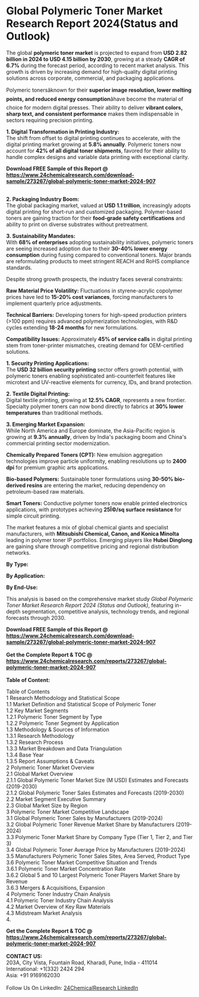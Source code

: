 <h1>Global Polymeric Toner Market Research Report 2024(Status and Outlook)</h1><p>The global <strong>polymeric toner market</strong> is projected to expand from <strong>USD 2.82 billion in 2024 to USD 4.15 billion by 2030</strong>, growing at a steady <strong>CAGR of 6.7%</strong> during the forecast period, according to recent market analysis. This growth is driven by increasing demand for high-quality digital printing solutions across corporate, commercial, and packaging applications.</p><p>Polymeric tonersâknown for their <strong>superior image resolution, lower melting points, and reduced energy consumption</strong>âhave become the material of choice for modern digital presses. Their ability to deliver <strong>vibrant colors, sharp text, and consistent performance</strong> makes them indispensable in sectors requiring precision printing.</p><p><strong>1. Digital Transformation in Printing Industry:</strong><br>
The shift from offset to digital printing continues to accelerate, with the digital printing market growing at <strong>5.8% annually</strong>. Polymeric toners now account for <strong>42% of all digital toner shipments</strong>, favored for their ability to handle complex designs and variable data printing with exceptional clarity.</p><div><b>Download FREE Sample of this Report @ 
            <a href="https://www.24chemicalresearch.com/download-sample/273267/global-polymeric-toner-market-2024-907">
            https://www.24chemicalresearch.com/download-sample/273267/global-polymeric-toner-market-2024-907</a></b></div><br><p><strong>2. Packaging Industry Boom:</strong><br>
The global packaging market, valued at <strong>USD 1.1 trillion</strong>, increasingly adopts digital printing for short-run and customized packaging. Polymer-based toners are gaining traction for their <strong>food-grade safety certifications</strong> and ability to print on diverse substrates without pretreatment.</p><p><strong>3. Sustainability Mandates:</strong><br>
With <strong>68% of enterprises</strong> adopting sustainability initiatives, polymeric toners are seeing increased adoption due to their <strong>30-40% lower energy consumption</strong> during fusing compared to conventional toners. Major brands are reformulating products to meet stringent REACH and RoHS compliance standards.</p><p>Despite strong growth prospects, the industry faces several constraints:</p><p><strong>Raw Material Price Volatility:</strong> Fluctuations in styrene-acrylic copolymer prices have led to <strong>15-20% cost variances</strong>, forcing manufacturers to implement quarterly price adjustments.</p><p><strong>Technical Barriers:</strong> Developing toners for high-speed production printers (&gt;100 ppm) requires advanced polymerization technologies, with R&amp;D cycles extending <strong>18-24 months</strong> for new formulations.</p><p><strong>Compatibility Issues:</strong> Approximately <strong>45% of service calls</strong> in digital printing stem from toner-printer mismatches, creating demand for OEM-certified solutions.</p><p><strong>1. Security Printing Applications:</strong><br>
The <strong>USD 32 billion security printing</strong> sector offers growth potential, with polymeric toners enabling sophisticated anti-counterfeit features like microtext and UV-reactive elements for currency, IDs, and brand protection.</p><p><strong>2. Textile Digital Printing:</strong><br>
Digital textile printing, growing at <strong>12.5% CAGR</strong>, represents a new frontier. Specialty polymer toners can now bond directly to fabrics at <strong>30% lower temperatures</strong> than traditional methods.</p><p><strong>3. Emerging Market Expansion:</strong><br>
While North America and Europe dominate, the Asia-Pacific region is growing at <strong>9.3% annually</strong>, driven by India's packaging boom and China's commercial printing sector modernization.</p><p><strong>Chemically Prepared Toners (CPT):</strong> New emulsion aggregation technologies improve particle uniformity, enabling resolutions up to <strong>2400 dpi</strong> for premium graphic arts applications.</p><p><strong>Bio-based Polymers:</strong> Sustainable toner formulations using <strong>30-50% bio-derived resins</strong> are entering the market, reducing dependency on petroleum-based raw materials.</p><p><strong>Smart Toners:</strong> Conductive polymer toners now enable printed electronics applications, with prototypes achieving <strong>25Î©/sq surface resistance</strong> for simple circuit printing.</p><p>The market features a mix of global chemical giants and specialist manufacturers, with <strong>Mitsubishi Chemical, Canon, and Konica Minolta</strong> leading in polymer toner IP portfolios. Emerging players like <strong>Hubei Dinglong</strong> are gaining share through competitive pricing and regional distribution networks.</p><p><strong>By Type:</strong></p><p><strong>By Application:</strong></p><p><strong>By End-Use:</strong></p><p>This analysis is based on the comprehensive market study <em>Global Polymeric Toner Market Research Report 2024 (Status and Outlook)</em>, featuring in-depth segmentation, competitive analysis, technology trends, and regional forecasts through 2030.</p><div><b>Download FREE Sample of this Report @ 
            <a href="https://www.24chemicalresearch.com/download-sample/273267/global-polymeric-toner-market-2024-907">
            https://www.24chemicalresearch.com/download-sample/273267/global-polymeric-toner-market-2024-907</a></b></div><br><div><b>Get the Complete Report & TOC @ 
            <a href="https://www.24chemicalresearch.com/reports/273267/global-polymeric-toner-market-2024-907">
            https://www.24chemicalresearch.com/reports/273267/global-polymeric-toner-market-2024-907</a></b></div><br>
            <b>Table of Content:</b><p>Table of Contents<br />
1 Research Methodology and Statistical Scope<br />
1.1 Market Definition and Statistical Scope of Polymeric Toner<br />
1.2 Key Market Segments<br />
1.2.1 Polymeric Toner Segment by Type<br />
1.2.2 Polymeric Toner Segment by Application<br />
1.3 Methodology & Sources of Information<br />
1.3.1 Research Methodology<br />
1.3.2 Research Process<br />
1.3.3 Market Breakdown and Data Triangulation<br />
1.3.4 Base Year<br />
1.3.5 Report Assumptions & Caveats<br />
2 Polymeric Toner Market Overview<br />
2.1 Global Market Overview<br />
2.1.1 Global Polymeric Toner Market Size (M USD) Estimates and Forecasts (2019-2030)<br />
2.1.2 Global Polymeric Toner Sales Estimates and Forecasts (2019-2030)<br />
2.2 Market Segment Executive Summary<br />
2.3 Global Market Size by Region<br />
3 Polymeric Toner Market Competitive Landscape<br />
3.1 Global Polymeric Toner Sales by Manufacturers (2019-2024)<br />
3.2 Global Polymeric Toner Revenue Market Share by Manufacturers (2019-2024)<br />
3.3 Polymeric Toner Market Share by Company Type (Tier 1, Tier 2, and Tier 3)<br />
3.4 Global Polymeric Toner Average Price by Manufacturers (2019-2024)<br />
3.5 Manufacturers Polymeric Toner Sales Sites, Area Served, Product Type<br />
3.6 Polymeric Toner Market Competitive Situation and Trends<br />
3.6.1 Polymeric Toner Market Concentration Rate<br />
3.6.2 Global 5 and 10 Largest Polymeric Toner Players Market Share by Revenue<br />
3.6.3 Mergers & Acquisitions, Expansion<br />
4 Polymeric Toner Industry Chain Analysis<br />
4.1 Polymeric Toner Industry Chain Analysis<br />
4.2 Market Overview of Key Raw Materials<br />
4.3 Midstream Market Analysis<br />
4.</p><div><b>Get the Complete Report & TOC @ 
            <a href="https://www.24chemicalresearch.com/reports/273267/global-polymeric-toner-market-2024-907">
            https://www.24chemicalresearch.com/reports/273267/global-polymeric-toner-market-2024-907</a></b></div><br><b>CONTACT US:</b><br>
            203A, City Vista, Fountain Road, Kharadi, Pune, India - 411014<br>
            International: +1(332) 2424 294<br>
            Asia: +91 9169162030 <br><br>
            Follow Us On LinkedIn: <a href="https://www.linkedin.com/company/24chemicalresearch/">24ChemicalResearch LinkedIn</a>